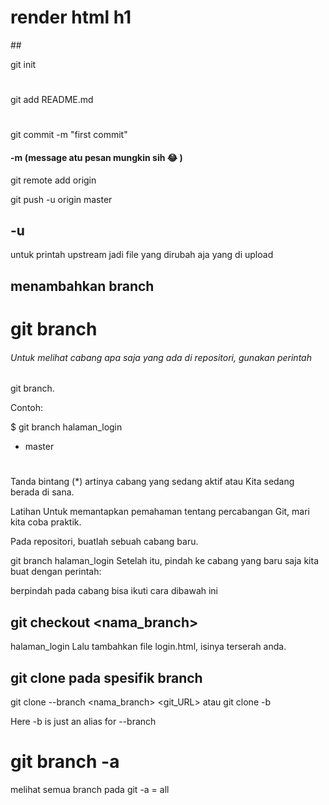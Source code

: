 <h1>render html h1</h1>
##

git init
#
git add README.md
#
git commit -m "first commit"
#### -m (message atu pesan mungkin sih :joy: )
git remote add origin <remote>

git push -u origin master

## -u
untuk printah upstream jadi file yang dirubah aja yang di upload
## menambahkan branch

# git branch <nama branch>
###### Untuk melihat cabang apa saja yang ada di repositori, gunakan perintah
git branch.

Contoh:

$ git branch  halaman_login
* master
#
Tanda bintang (*) artinya cabang yang sedang aktif atau Kita sedang berada di sana.

Latihan
Untuk memantapkan pemahaman tentang percabangan Git, mari kita coba praktik.

Pada repositori, buatlah sebuah cabang baru.

git branch halaman_login
Setelah itu, pindah ke cabang yang baru saja kita buat dengan perintah:

 berpindah pada cabang bisa ikuti cara dibawah ini
## git checkout <nama_branch>
halaman_login
Lalu tambahkan file login.html, isinya terserah anda.

 
  ## git clone pada spesifik branch
  
  git clone --branch <nama_branch> <git_URL>
  atau
  git clone -b <branchname> <remote-repo-url>
  
Here -b is just an alias for --branch
  
  # git branch -a
  melihat semua branch pada git 
  -a = all



